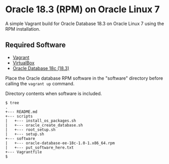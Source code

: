 # Oracle 18.3 (RPM) on Oracle Linux 7

A simple Vagrant build for Oracle Database 18.3 on Oracle Linux 7 using the RPM installation.

## Required Software

* [Vagrant](https://www.vagrantup.com/downloads.html)
* [VirtualBox](https://www.virtualbox.org/wiki/Downloads)
* [Oracle Database 18c (18.3)](https://www.oracle.com/technetwork/database/enterprise-edition/downloads/oracle18c-linux-180000-5022980.html)

Place the Oracle database RPM software in the "software" directory before calling the `vagrant up` command.

Directory contents when software is included.

```
$ tree
.
+--- README.md
+--- scripts
|   +--- install_os_packages.sh
|   +--- oracle_create_database.sh
|   +--- root_setup.sh
|   +--- setup.sh
+--- software
|   +--- oracle-database-ee-18c-1.0-1.x86_64.rpm
|   +--- put_software_here.txt
+--- Vagrantfile
$
```